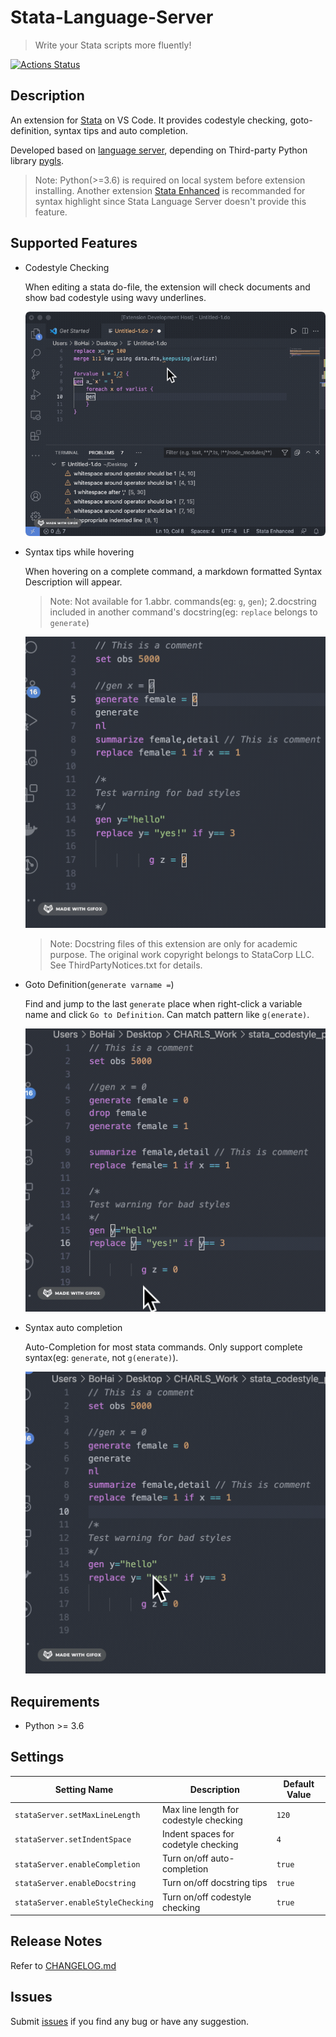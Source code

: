 # Stata-Language-Server

> Write your Stata scripts more fluently!

[![Actions Status](https://github.com/HankBO/stata-language-server/actions/workflows/ci.yml/badge.svg)](https://github.com/HankBO/stata-language-server/actions/workflows/ci.yml)

## Description

An extension for [Stata](https://www.stata.com/) on VS Code. It provides codestyle checking, goto-definition, syntax tips and auto completion.

Developed based on [language server](https://microsoft.github.io/language-server-protocol/), depending on Third-party Python library [pygls](https://github.com/openlawlibrary/pygls).

> Note: Python(>=3.6) is required on local system before extension installing. Another extension [Stata Enhanced](https://marketplace.visualstudio.com/items?itemName=kylebarron.stata-enhanced) is recommanded for syntax highlight since Stata Language Server doesn't provide this feature.

## Supported Features

- Codestyle Checking

    When editing a stata do-file, the extension will check documents and show bad codestyle using wavy underlines.

    ![diagnostic](assets/img/diagnostics.gif)

- Syntax tips while hovering

    When hovering on a complete command, a markdown formatted Syntax Description will appear.

    > Note: Not available for 1.abbr. commands(eg: `g`, `gen`); 2.docstring included in another command's docstring(eg: `replace` belongs to `generate`)

    ![hover](assets/img/hover.gif)

    > Note: Docstring files of this extension are only for academic purpose. The original work copyright belongs to StataCorp LLC. See ThirdPartyNotices.txt for details.

- Goto Definition(`generate varname =`)

    Find and jump to the last `generate` place when right-click a variable name and click `Go to Definition`. Can match pattern like `g(enerate)`.

    ![gotoDefinition](assets/img/gotoDefinition.gif)

- Syntax auto completion

    Auto-Completion for most stata commands. Only support complete syntax(eg: `generate`, not `g(enerate)`).

    ![completion](assets/img/completion.gif)

## Requirements

- Python >= 3.6

## Settings

| Setting Name | Description | Default Value |
|---|---|---|
| `stataServer.setMaxLineLength` | Max line length for codestyle checking | `120` |
| `stataServer.setIndentSpace` | Indent spaces for codetyle checking | `4` |
| `stataServer.enableCompletion` | Turn on/off auto-completion | `true` |
| `stataServer.enableDocstring` | Turn on/off docstring tips | `true` |
| `stataServer.enableStyleChecking` | Turn on/off codestyle checking | `true` |

## Release Notes

Refer to [CHANGELOG.md](https://github.com/HankBO/stata-language-server/blob/main/CHANGELOG.md)

## Issues

Submit [issues](https://github.com/HankBO/stata-language-server/issues) if you find any bug or have any suggestion.
